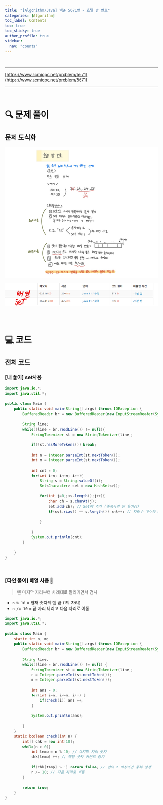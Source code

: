 ```yaml
---
title: "[Algorithm/Java] 백준 5671번 - 호텔 방 번호"
categories: [Algorithm]
toc_label: Contents
toc: true
toc_sticky: true
author_profile: true
sidebar:
  nav: "counts"
---
```


<br>

---

[https://www.acmicpc.net/problem/5671](https://www.acmicpc.net/problem/5671)

---

<br>

# 🔍 문제 풀이

## 문제 도식화

![assets/images/2025/5671.jpg](../../../assets/images/2025/5671.jpg)

![](/assets/images/2025/2025-08-27-10-05-19.png)

<br><br>

# 💻 코드

## 전체 코드

### [내 풀이] set사용

```java
import java.io.*;
import java.util.*;

public class Main {
    public static void main(String[] args) throws IOException {
        BufferedReader br = new BufferedReader(new InputStreamReader(System.in));

        String line;
        while((line = br.readLine()) != null){
            StringTokenizer st = new StringTokenizer(line);

            if(!st.hasMoreTokens()) break;

            int n = Integer.parseInt(st.nextToken());
            int m = Integer.parseInt(st.nextToken());

            int cnt = 0;
            for(int i=n; i<=m; i++){
                String s = String.valueOf(i);
                Set<Character> set = new HashSet<>();

                for(int j=0;j<s.length();j++){
                    char ch = s.charAt(j);
                    set.add(ch); // Set에 추가 (중복이면 안 들어감)
                    if(set.size() == s.length()) cnt++; // 자릿수 개수와 Set 크기 같으면 중복 없음

                }

            }
            System.out.println(cnt);
        }

    }
}

```

<br>

### [타인 풀이] 배열 사용 📌

> 맨 마지막 자리부터 차례대로 잘라가면서 검사

- `n % 10` = 현재 숫자의 맨 끝 (1의 자리)
- `n /= 10` = 끝 자리 버리고 다음 자리로 이동

```java
import java.io.*;
import java.util.*;

public class Main {
    static int n, m;
    public static void main(String[] args) throws IOException {
        BufferedReader br = new BufferedReader(new InputStreamReader(System.in));

        String line;
        while((line = br.readLine()) != null) {
            StringTokenizer st = new StringTokenizer(line);
            n = Integer.parseInt(st.nextToken());
            m = Integer.parseInt(st.nextToken());

            int ans = 0;
            for(int i=n; i<=m; i++) {
                if(check(i)) ans ++;
            }

            System.out.println(ans);

        }
    }
    static boolean check(int n) {
        int[] chk = new int[10];
        while(n > 0){
            int temp = n % 10; // 마지막 자리 숫자
            chk[temp] ++; // 해당 숫자 카운트 증가

            if(chk[temp] > 1) return false; // 만약 2 이상이면 중복 발생
            n /= 10; // 다음 자리로 이동
        }

        return true;
    }
}
```

<br>

